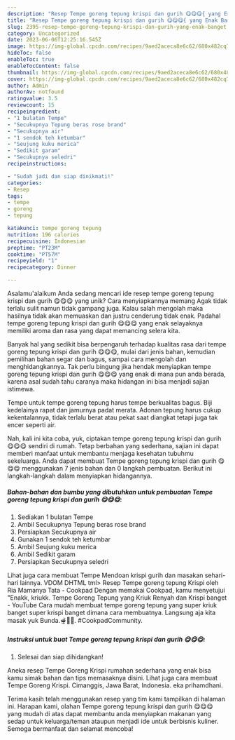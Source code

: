 ```yaml
---
description: "Resep Tempe goreng tepung krispi dan gurih 😋😋😋{ yang Enak Banget"
title: "Resep Tempe goreng tepung krispi dan gurih 😋😋😋{ yang Enak Banget"
slug: 2395-resep-tempe-goreng-tepung-krispi-dan-gurih-yang-enak-banget
category: Uncategorized
date: 2023-06-06T12:25:16.545Z
image: https://img-global.cpcdn.com/recipes/9aed2aceca8e6c62/680x482cq70/tempe-goreng-tepung-krispi-dan-gurih-foto-resep-utama.jpg
hideToc: false
enableToc: true
enableTocContent: false
thumbnail: https://img-global.cpcdn.com/recipes/9aed2aceca8e6c62/680x482cq70/tempe-goreng-tepung-krispi-dan-gurih-foto-resep-utama.jpg
cover: https://img-global.cpcdn.com/recipes/9aed2aceca8e6c62/680x482cq70/tempe-goreng-tepung-krispi-dan-gurih-foto-resep-utama.jpg
author: Admin
authorAv: notfound
ratingvalue: 3.5
reviewcount: 15
recipeingredient:
- "1 bulatan Tempe"
- "Secukupnya Tepung beras rose brand"
- "Secukupnya air"
- "1 sendok teh ketumbar"
- "Seujung kuku merica"
- "Sedikit garam"
- "Secukupnya seledri"
recipeinstructions:

- "Sudah jadi dan siap dinikmati!"
categories:
- Resep
tags:
- tempe
- goreng
- tepung

katakunci: tempe goreng tepung 
nutrition: 196 calories
recipecuisine: Indonesian
preptime: "PT23M"
cooktime: "PT57M"
recipeyield: "1"
recipecategory: Dinner

---
```



Asalamu'alaikum Anda sedang mencari ide resep tempe goreng tepung krispi dan gurih 😋😋😋 yang unik? Cara menyiapkannya memang Agak tidak terlalu sulit namun tidak gampang juga. Kalau salah mengolah maka hasilnya tidak akan memuaskan dan justru cenderung tidak enak. Padahal tempe goreng tepung krispi dan gurih 😋😋😋 yang enak selayaknya memiliki aroma dan rasa yang dapat memancing selera kita.


Banyak hal yang sedikit bisa berpengaruh terhadap kualitas rasa dari tempe goreng tepung krispi dan gurih 😋😋😋, mulai dari jenis bahan, kemudian pemilihan bahan segar dan bagus, sampai cara mengolah dan menghidangkannya. Tak perlu bingung jika hendak menyiapkan tempe goreng tepung krispi dan gurih 😋😋😋 yang enak di mana pun anda berada, karena asal sudah tahu caranya maka hidangan ini bisa menjadi sajian istimewa.

Tempe untuk tempe goreng tepung harus tempe berkualitas bagus. Biji kedelainya rapat dan jamurnya padat merata. Adonan tepung harus cukup kekentalannya, tidak terlalu berat atau pekat saat diangkat tetapi juga tak encer seperti air.


Nah, kali ini kita coba, yuk, ciptakan tempe goreng tepung krispi dan gurih 😋😋😋 sendiri di rumah. Tetap berbahan yang sederhana, sajian ini dapat memberi manfaat untuk membantu menjaga kesehatan tubuhmu sekeluarga. Anda dapat membuat Tempe goreng tepung krispi dan gurih 😋😋😋 menggunakan 7 jenis bahan dan 0 langkah pembuatan. Berikut ini langkah-langkah dalam menyiapkan hidangannya.

<!--inarticleads1-->

##### Bahan-bahan dan bumbu yang dibutuhkan untuk pembuatan Tempe goreng tepung krispi dan gurih 😋😋😋:

1. Sediakan 1 bulatan Tempe
1. Ambil Secukupnya Tepung beras rose brand
1. Persiapkan Secukupnya air
1. Gunakan 1 sendok teh ketumbar
1. Ambil Seujung kuku merica
1. Ambil Sedikit garam
1. Persiapkan Secukupnya seledri


Lihat juga cara membuat Tempe Mendoan krispi gurih dan masakan sehari-hari lainnya. VDOM DHTML tml&gt; Resep Tempe goreng tepung Krispi oleh Ria Mamanya Tata - Cookpad Dengan memakai Cookpad, kamu menyetujui &#34;Enakk, kriukk. Tempe Goreng Tepung yang Kriuk Renyah dan Krispi banget - YouTube Cara mudah membuat tempe goreng tepung yang super kriuk banget super krispi banget dimana cara membuatnya. Langsung aja kita masak yuk Bunda.🫕🧑‍🍳. #CookpadCommunity. 

<!--inarticleads2-->

##### Instruksi untuk buat Tempe goreng tepung krispi dan gurih 😋😋😋:


1. Selesai dan siap dihidangkan!

Aneka resep Tempe Goreng Krispi rumahan sederhana yang enak bisa kamu simak bahan dan tips memasaknya disini. Lihat juga cara membuat Tempe Goreng Krispi. Cimanggis, Jawa Barat, Indonesia. eka prihamdhani. 

Terima kasih telah menggunakan resep yang tim kami tampilkan di halaman ini. Harapan kami, olahan Tempe goreng tepung krispi dan gurih 😋😋😋 yang mudah di atas dapat membantu anda menyiapkan makanan yang sedap untuk keluarga/teman ataupun menjadi ide untuk berbisnis kuliner. Semoga bermanfaat dan selamat mencoba!

